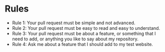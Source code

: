 # Rules
- Rule 1: Your pull request must be simple and not advanced.
- Rule 2: Your pull request must be easy to read and easy to understand.
- Rule 3: Your pull request must be about a feature, or something that I need to add, or anything you like to say about my repository.
- Rule 4: Ask me about a feature that I should add to my test website.